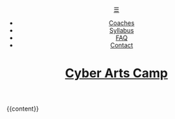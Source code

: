 <!DOCTYPE html>
<html lang="en">
	<head>
		<!-- Global site tag (gtag.js) - Google Analytics -->
                <script async src="https://www.googletagmanager.com/gtag/js?id=UA-172226953-1"></script>
                <script>
                    window.dataLayer = window.dataLayer || [];
                    function gtag(){dataLayer.push(arguments);}
                    gtag('js', new Date());
                    gtag('config', 'UA-172226953-1');
                </script>
                <meta charset="utf-8">
                <meta name="viewport" content="width=device-width, initial-scale=1, user-scalable=yes">
		<title>{{page.title}}</title>
		<link rel="stylesheet" type="text/css" href="/css/styles.css">
		<link rel="icon" href="/favicon.png">
                <script src="https://ajax.googleapis.com/ajax/libs/jquery/3.4.1/jquery.min.js"></script>
                <script src="/js/jquery.fitvids.js"></script>
                <script src="/js/slick.min.js"></script>
	        <script src="/js/scripts.js"></script>
	</head>
	<body>
                <header class="main_header">
                    <a class="hamburger" href="#">&#9776;</a>
                    <nav class="main_nav">
                        <ul>
                            <li><a href="/martians">Coaches</a></li>
                            <li><a href="/syllabus">Syllabus</a></li>
                            <li><a href="/faq">FAQ</a></li>
                            <li><a href="/form">Contact</a></li>
                        </ul>
                    </nav>
                    <h1>
                        <a href="/index.html">Cyber Arts Camp</a>
                    </h1>
                </header>
		{{content}}
	</body>
</html>
